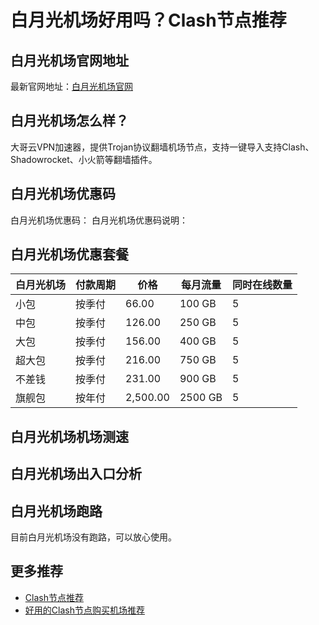 # 白月光机场好用吗？Clash节点推荐

## 白月光机场官网地址
最新官网地址：[白月光机场官网](https://ct.affxc.com/baiyueguang/)

## 白月光机场怎么样？
大哥云VPN加速器，提供Trojan协议翻墙机场节点，支持一键导入支持Clash、Shadowrocket、小火箭等翻墙插件。

## 白月光机场优惠码
白月光机场优惠码：
白月光机场优惠码说明：

## 白月光机场优惠套餐

| 白月光机场 | 付款周期 | 价格       | 每月流量    | 同时在线数量 |
|-------|------|----------|---------|--------|
| 小包    | 按季付  | 66.00    | 100 GB  | 5      |
| 中包    | 按季付  | 126.00   | 250 GB  | 5      |
| 大包    | 按季付  | 156.00   | 400 GB  | 5      |
| 超大包   | 按季付  | 216.00   | 750 GB  | 5      |
| 不差钱   | 按季付  | 231.00   | 900 GB  | 5      |
| 旗舰包   | 按年付  | 2,500.00 | 2500 GB | 5      |

## 白月光机场机场测速



## 白月光机场出入口分析



## 白月光机场跑路
目前白月光机场没有跑路，可以放心使用。

## 更多推荐
 - [Clash节点推荐](https://github.com/clashdownload/Clash)
 - [好用的Clash节点购买机场推荐](https://clash.top/node/?utm_source=github&utm_medium=clashdownload-details)
